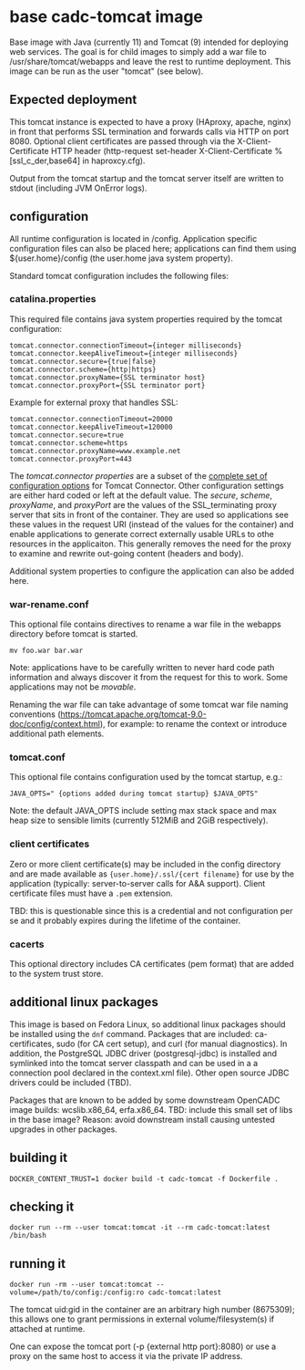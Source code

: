 # base cadc-tomcat image

Base image with Java (currently 11) and Tomcat (9) intended for deploying web services. The goal is for child 
images to simply add a war file to /usr/share/tomcat/webapps and leave the rest to runtime deployment. This 
image can be run as the user "tomcat" (see below).

## Expected deployment
This tomcat instance is expected to have a proxy (HAproxy, apache, nginx) in front that performs
SSL termination and forwards calls via HTTP on port 8080. Optional client certificates are passed through 
via the X-Client-Certificate HTTP header (http-request set-header X-Client-Certificate %[ssl_c_der,base64]
in haproxcy.cfg).

Output from the tomcat startup and the tomcat server itself are written to stdout (including JVM OnError
logs).

## configuration
All runtime configuration is located in /config. Application specific configuration files can also be placed 
here; applications can find them using ${user.home}/config (the user.home java system property). 

Standard tomcat configuration includes the following files:

### catalina.properties
This required file contains java system properties required by the tomcat configuration:

```
tomcat.connector.connectionTimeout={integer milliseconds}
tomcat.connector.keepAliveTimeout={integer milliseconds}
tomcat.connector.secure={true|false}
tomcat.connector.scheme={http|https}
tomcat.connector.proxyName={SSL terminator host}
tomcat.connector.proxyPort={SSL terminator port}
```
Example for external proxy that handles SSL:
```
tomcat.connector.connectionTimeout=20000
tomcat.connector.keepAliveTimeout=120000
tomcat.connector.secure=true
tomcat.connector.scheme=https
tomcat.connector.proxyName=www.example.net
tomcat.connector.proxyPort=443
```

The _tomcat.connector properties_ are a subset of the 
<a href="https://tomcat.apache.org/tomcat-9.0-doc/config/http.html">complete set of 
configuration options</a> for Tomcat Connector. Other configuration settings are either 
hard coded or left at the default value. The _secure_, _scheme_, _proxyName_, and 
_proxyPort_ are the values of the SSL_terminating proxy server that sits in front of 
the container. They are used so applications see these values in the request URI 
(instead of the values for the container) and enable applications to generate correct 
externally usable URLs to othe resources in the applicaiton. This generally removes 
the need for the proxy to examine and rewrite out-going content (headers and body).

Additional system properties to configure the application can also be added here.

### war-rename.conf
This optional file contains directives to rename a war file in the webapps directory before
tomcat is started. 
```
mv foo.war bar.war
```
Note: applications have to be carefully written to never hard code path information and always
discover it from the request for this to work. Some applications may not be _movable_.

Renaming the war file can take advantage of some tomcat war file naming conventions
(https://tomcat.apache.org/tomcat-9.0-doc/config/context.html), for example: to rename 
the context or introduce additional path elements.

### tomcat.conf
This optional file contains configuration used by the tomcat startup, e.g.:

```
JAVA_OPTS=" {options added during tomcat startup} $JAVA_OPTS"
```
Note: the default JAVA_OPTS include setting max stack space and max heap size to 
sensible limits (currently 512MiB and 2GiB respectively).

### client certificates 
Zero or more client certificate(s) may be included in the config directory and are 
made available as `{user.home}/.ssl/{cert filename}` for use by the application (typically: 
server-to-server calls for A&A support). Client certificate files must have a `.pem` extension.

TBD: this is questionable since this is a credential and not configuration per se and it 
probably expires during the lifetime of the container.

### cacerts
This optional directory includes CA certificates (pem format) that are added to the 
system trust store.

## additional linux packages

This image is based on Fedora Linux, so additional linux packages should be installed using the `dnf` command.
Packages that are included: ca-certificates, sudo (for CA cert setup), and curl (for manual diagnostics). In
addition, the PostgreSQL JDBC driver (postgresql-jdbc) is installed and symlinked into the tomcat
server classpath and can be used in a a connection pool declared in the context.xml file). Other open source
JDBC drivers could be included (TBD).

Packages that are known to be added by some downstream OpenCADC image builds: wcslib.x86_64, erfa.x86_64.
TBD: include this small set of libs in the base image? Reason: avoid downstream install causing untested 
upgrades in other packages.

## building it
```
DOCKER_CONTENT_TRUST=1 docker build -t cadc-tomcat -f Dockerfile .
```

## checking it
```
docker run --rm --user tomcat:tomcat -it --rm cadc-tomcat:latest /bin/bash
```

## running it
```
docker run -rm --user tomcat:tomcat --volume=/path/to/config:/config:ro cadc-tomcat:latest
```

The tomcat uid:gid in the container are an arbitrary high number (8675309); this allows one 
to grant permissions in external volume/filesystem(s) if attached at runtime.

One can expose the tomcat port (-p {external http port}:8080) or use a proxy on the same host to access it via 
the private IP address. 

